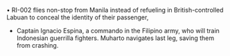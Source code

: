 •    RI-002 flies non-stop from Manila instead of refueling in British-controlled Labuan to conceal the identity of their passenger, 
- Captain Ignacio Espina, a commando in the Filipino army, who will train Indonesian guerrilla fighters.  Muharto navigates last leg, saving them from crashing.